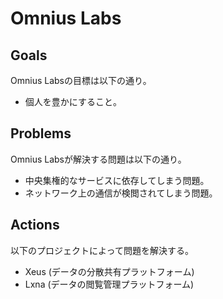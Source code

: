 # Omnius Labs

## Goals

Omnius Labsの目標は以下の通り。

+ 個人を豊かにすること。

## Problems

Omnius Labsが解決する問題は以下の通り。

+ 中央集権的なサービスに依存してしまう問題。
+ ネットワーク上の通信が検閲されてしまう問題。

## Actions

以下のプロジェクトによって問題を解決する。

+ Xeus (データの分散共有プラットフォーム)
+ Lxna (データの閲覧管理プラットフォーム)
